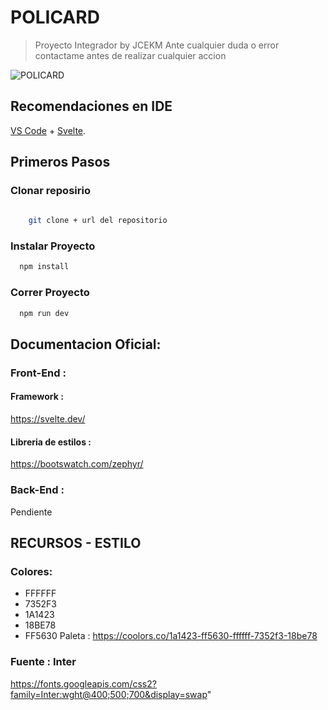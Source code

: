# POLICARD 
> Proyecto Integrador  by JCEKM
> Ante cualquier duda o error contactame antes de realizar cualquier accion

![POLICARD](https://files.deply.dev/files/1e26d704-a314-411e-9e4d-7d3b66bfb375-6bcd80a0-7386-4ab6-96f5-ba3ad3643068-policard-b.png "POLICARD")

## Recomendaciones en IDE

[VS Code](https://code.visualstudio.com/) + [Svelte](https://marketplace.visualstudio.com/items?itemName=svelte.svelte-vscode).

## Primeros Pasos

### Clonar reposirio
  
  ```bash
     
      git clone + url del repositorio
  ```


### Instalar Proyecto
```bash
  npm install
```

### Correr Proyecto
```bash
  npm run dev
```

## Documentacion Oficial: 
### Front-End  : 
#### Framework :
https://svelte.dev/ 
#### Libreria de estilos :
https://bootswatch.com/zephyr/ 


### Back-End :

 Pendiente 

## RECURSOS - ESTILO  
### Colores: 
- FFFFFF
- 7352F3
- 1A1423
- 18BE78
-  FF5630
Paleta : https://coolors.co/1a1423-ff5630-ffffff-7352f3-18be78

### Fuente : Inter
https://fonts.googleapis.com/css2?family=Inter:wght@400;500;700&display=swap"